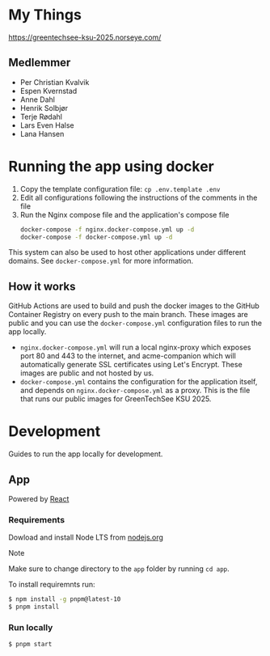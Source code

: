 # My Things

https://greentechsee-ksu-2025.norseye.com/

## Medlemmer

- Per Christian Kvalvik
- Espen Kvernstad
- Anne Dahl
- Henrik Solbjør
- Terje Rødahl
- Lars Even Halse
- Lana Hansen

# Running the app using docker

1. Copy the template configuration file: `cp .env.template .env`
2. Edit all configurations following the instructions of the comments in the file
3. Run the Nginx compose file and the application's compose file
   ```bash
   docker-compose -f nginx.docker-compose.yml up -d
   docker-compose -f docker-compose.yml up -d
   ```

This system can also be used to host other applications under different domains. See `docker-compose.yml` for more information.

## How it works

GitHub Actions are used to build and push the docker images to the GitHub Container Registry on every push to the main branch.
These images are public and you can use the `docker-compose.yml` configuration files to run the app locally.

- `nginx.docker-compose.yml` will run a local nginx-proxy which exposes port 80 and 443 to the internet, and acme-companion which
  will automatically generate SSL certificates using Let's Encrypt. These images are public and not hosted by us.
- `docker-compose.yml` contains the configuration for the application itself, and depends on
  `nginx.docker-compose.yml` as a proxy. This is the file that runs our public images for GreenTechSee KSU 2025.

# Development

Guides to run the app locally for development.

## App

Powered by [React](https://reactjs.org/)

### Requirements

Dowload and install Node LTS from [nodejs.org](https://nodejs.org/en/download/)

> [!NOTE]
> Make sure to change directory to the `app` folder by running `cd app`.

To install requiremnts run:

```bash
$ npm install -g pnpm@latest-10
$ pnpm install
```

### Run locally

```bash
$ pnpm start
```
